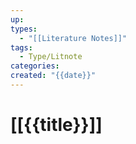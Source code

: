 ```yaml
---
up: 
types:
  - "[[Literature Notes]]"
tags:
  - Type/Litnote
categories: 
created: "{{date}}"
---
```

# [[{{title}}]]
